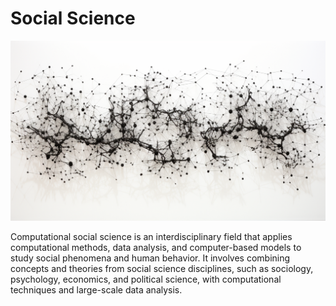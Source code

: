 # Social Science

<p align="center" width="100%"><img src="../images/social_science.png" /></p>

Computational social science is an interdisciplinary field that applies computational methods, data analysis, and computer-based models to study social phenomena and human behavior. It involves combining concepts and theories from social science disciplines, such as sociology, psychology, economics, and political science, with computational techniques and large-scale data analysis.
